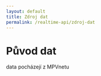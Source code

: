 ```yaml
---
layout: default
title: Zdroj dat
permalink: /realtime-api/zdroj-dat
---
```


# Původ dat

data pocházejí z MPVnetu
